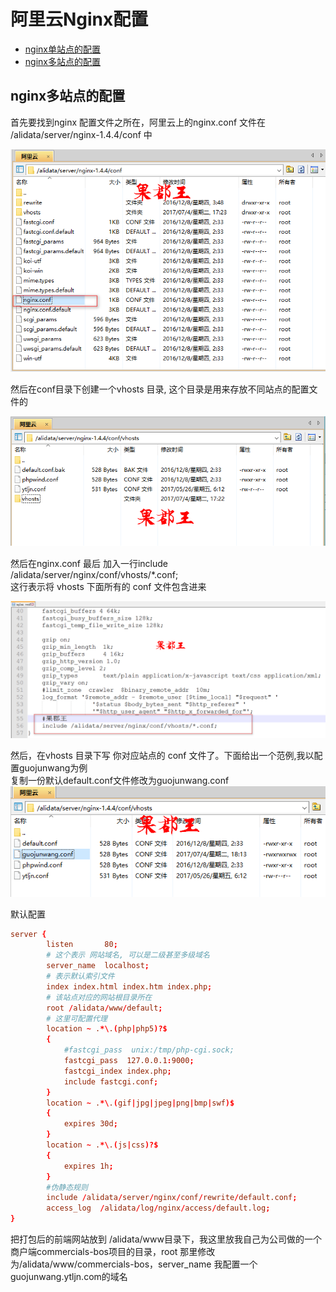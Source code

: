 # 阿里云Nginx配置

* [nginx单站点的配置]()
* [nginx多站点的配置](nginx多站点的配置)

## nginx多站点的配置
首先要找到nginx 配置文件之所在，阿里云上的nginx.conf 文件在 /alidata/server/nginx-1.4.4/conf 中

![](/服务器/images/Nginx位置.png)

然后在conf目录下创建一个vhosts 目录,  这个目录是用来存放不同站点的配置文件的

![](/服务器/images/vhosts.png)

然后在nginx.conf 最后 加入一行include /alidata/server/nginx/conf/vhosts/*.conf;  
这行表示将 vhosts 下面所有的 conf 文件包含进来

![](/服务器/images/Nginx加入配置.png) 

然后，在vhosts 目录下写 你对应站点的 conf 文件了。下面给出一个范例,我以配置guojunwang为例  
复制一份默认default.conf文件修改为guojunwang.conf
![](/assets/guojunwangconf.png)

默认配置
```conf
server {
        listen       80;
		# 这个表示 网站域名, 可以是二级甚至多级域名  
        server_name  localhost;
		# 表示默认索引文件 
		index index.html index.htm index.php;
		# 该站点对应的网站根目录所在
		root /alidata/www/default;
		# 这里可配置代理
		location ~ .*\.(php|php5)?$
		{
			#fastcgi_pass  unix:/tmp/php-cgi.sock;
			fastcgi_pass  127.0.0.1:9000;
			fastcgi_index index.php;
			include fastcgi.conf;
		}
		location ~ .*\.(gif|jpg|jpeg|png|bmp|swf)$
		{
			expires 30d;
		}
		location ~ .*\.(js|css)?$
		{
			expires 1h;
		}
		#伪静态规则
		include /alidata/server/nginx/conf/rewrite/default.conf;
		access_log  /alidata/log/nginx/access/default.log;
}
```
把打包后的前端网站放到 /alidata/www目录下，我这里放我自己为公司做的一个商户端commercials-bos项目的目录，root 那里修改为/alidata/www/commercials-bos，server_name 我配置一个guojunwang.ytljn.com的域名